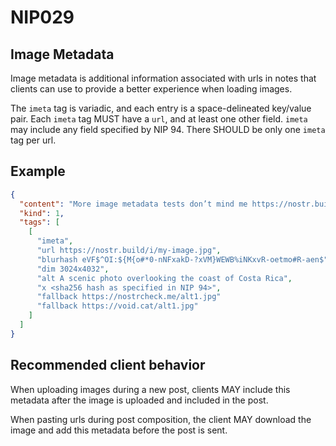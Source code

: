 NIP029
======

Image Metadata
--------------

Image metadata is additional information associated with urls in notes that
clients can use to provide a better experience when loading images.

The `imeta` tag is variadic, and each entry is a space-delineated key/value pair.
Each `imeta` tag MUST have a `url`, and at least one other field. `imeta` may include
any field specified by NIP 94. There SHOULD be only one `imeta` tag per url.

## Example

```json
{
  "content": "More image metadata tests don’t mind me https://nostr.build/i/my-image.jpg",
  "kind": 1,
  "tags": [
    [
      "imeta",
      "url https://nostr.build/i/my-image.jpg",
      "blurhash eVF$^OI:${M{o#*0-nNFxakD-?xVM}WEWB%iNKxvR-oetmo#R-aen$",
      "dim 3024x4032",
      "alt A scenic photo overlooking the coast of Costa Rica",
      "x <sha256 hash as specified in NIP 94>",
      "fallback https://nostrcheck.me/alt1.jpg"
      "fallback https://void.cat/alt1.jpg"
    ]
  ]
}
```

## Recommended client behavior

When uploading images during a new post, clients MAY include this metadata
after the image is uploaded and included in the post.

When pasting urls during post composition, the client MAY download the image
and add this metadata before the post is sent.
